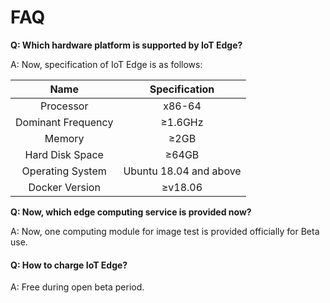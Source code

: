 # FAQ

**Q: Which hardware platform is supported by IoT Edge?**

A: Now, specification of IoT Edge is as follows:

|    Name    |        Specification        |
| :--------: | :----------------: |
|   Processor   |       x86-64       |
|    Dominant Frequency    |      ≥1.6GHz       |
|    Memory    |        ≥2GB        |
|  Hard Disk Space  |       ≥64GB        |
|  Operating System  | Ubuntu 18.04 and above |
| Docker Version |      ≥v18.06       |

**Q: Now, which edge computing service is provided now?**

A: Now, one computing module for image test is provided officially for Beta use.

#### **Q: How to charge IoT Edge?**

A:  Free during open beta period.

